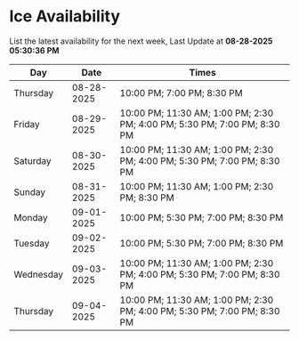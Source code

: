 # Ice Availability

List the latest availability for the next week, Last Update at **08-28-2025 05:30:36 PM**

| Day         | Date        | Times       |
| ----------- | ----------- | ----------- |
|Thursday|08-28-2025|10:00 PM; 7:00 PM; 8:30 PM|
|Friday|08-29-2025|10:00 PM; 11:30 AM; 1:00 PM; 2:30 PM; 4:00 PM; 5:30 PM; 7:00 PM; 8:30 PM|
|Saturday|08-30-2025|10:00 PM; 11:30 AM; 1:00 PM; 2:30 PM; 4:00 PM; 5:30 PM; 7:00 PM; 8:30 PM|
|Sunday|08-31-2025|10:00 PM; 11:30 AM; 1:00 PM; 2:30 PM; 8:30 PM|
|Monday|09-01-2025|10:00 PM; 5:30 PM; 7:00 PM; 8:30 PM|
|Tuesday|09-02-2025|10:00 PM; 5:30 PM; 7:00 PM; 8:30 PM|
|Wednesday|09-03-2025|10:00 PM; 11:30 AM; 1:00 PM; 2:30 PM; 4:00 PM; 5:30 PM; 7:00 PM; 8:30 PM|
|Thursday|09-04-2025|10:00 PM; 11:30 AM; 1:00 PM; 2:30 PM; 4:00 PM; 5:30 PM; 7:00 PM; 8:30 PM|
